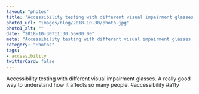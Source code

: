 ```yaml
---
layout: "photos"
title: "Accessibility testing with different visual impairment glasses. "
photo1_url: "images/blog/2018-10-30/photo.jpg"
photo1_alt: ""
date: "2018-10-30T11:30:56+00:00"
meta: "Accessibility testing with different visual impairment glasses. "
category: "Photos"
tags:
- accessibility
twitterCard: false
---
```

Accessibility testing with different visual impairment glasses. A really good way to understand how it affects so many people. #accessibility #a11y
